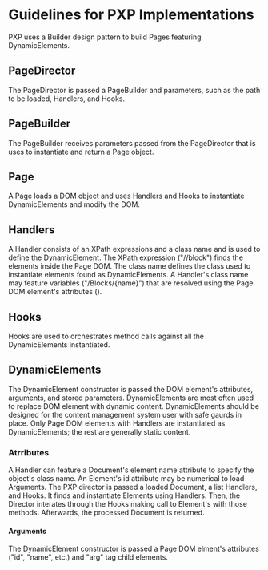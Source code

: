 # Guidelines for PXP Implementations
PXP uses a Builder design pattern to build Pages featuring DynamicElements.

## PageDirector
The PageDirector is passed a PageBuilder and parameters, such as the path to be loaded, Handlers, and Hooks. 

## PageBuilder
The PageBuilder receives parameters passed from the PageDirector that is uses to instantiate and return a Page object.

## Page
A Page loads a DOM object and uses Handlers and Hooks to instantiate DynamicElements and modify the DOM.

## Handlers
A Handler consists of an XPath expressions and a class name and is used to define the DynamicElement. 
The XPath expression  ("//block") finds the elements inside the Page DOM. 
The class name defines the class used to instantiate elements found as DynamicElements.
A Handler's class name may feature variables ("/Blocks/{name}") that are resolved using the Page DOM element's attributes (<block name="Message"/>). 

## Hooks
Hooks are used to orchestrates method calls against all the DynamicElements instantiated.

## DynamicElements
The DynamicElement constructor is passed the DOM element's attributes, arguments, and stored parameters.
DynamicElements are most often used to replace DOM element with dynamic content.
DynamicElements should be designed for the content management system user with safe gaurds in place.
Only Page DOM elements with Handlers are instantiated as DynamicElements; the rest are generally static content.

### Atrributes
A Handler can feature a Document's element name attribute to specify the object's class name. 
An Element's id attribute may be numerical to load Arguments.
The PXP director is passed a loaded Document, a list Handlers, and Hooks. 
It finds and instantiate Elements using Handlers. 
Then, the Director interates through the Hooks making call to Element's with those methods. 
Afterwards, the processed Document is returned.

#### Arguments
The DynamicElement constructor is passed a Page DOM elment's attributes ("id", "name", etc.) and "arg" tag child elements.
